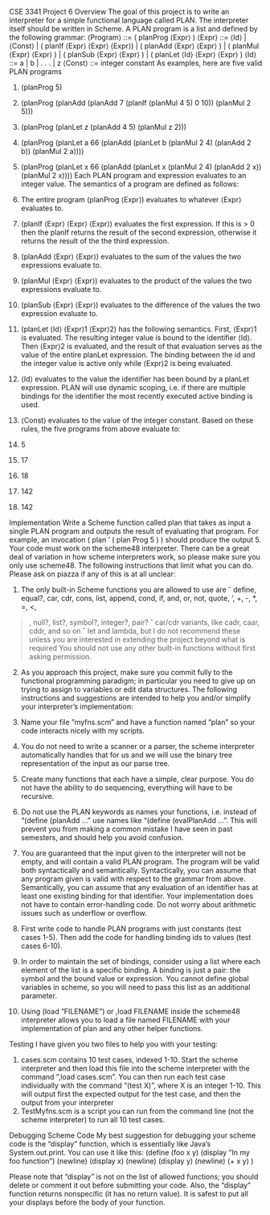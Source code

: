 CSE 3341 Project 6
Overview
The goal of this project is to write an interpreter for a simple functional language called PLAN. The interpreter itself should be written in Scheme. A PLAN program is a list and defined by the following grammar:
⟨Program⟩  ::= ( planProg ⟨Expr⟩ )
⟨Expr⟩  ::= ⟨Id⟩
| ⟨Const⟩
| ( planIf ⟨Expr⟩ ⟨Expr⟩ ⟨Expr⟩)
| ( planAdd ⟨Expr⟩ ⟨Expr⟩ )
| ( planMul ⟨Expr⟩ ⟨Expr⟩ )
| ( planSub ⟨Expr⟩ ⟨Expr⟩ )
| ( planLet ⟨Id⟩ ⟨Expr⟩ ⟨Expr⟩ )
⟨Id⟩	::= a | b | . . . | z
⟨Const⟩	::= integer constant
As examples, here are five valid PLAN programs
1.	(planProg 5)
2.	(planProg (planAdd (planAdd 7 (planIf (planMul 4 5) 0 10)) (planMul 2 5)))
3.	(planProg (planLet z (planAdd 4 5) (planMul z 2)))
4.	(planProg (planLet a 66 (planAdd (planLet b (planMul 2 4) (planAdd 2 b)) (planMul 2 a))))
5.	(planProg (planLet x 66 (planAdd (planLet x (planMul 2 4) (planAdd 2 x)) (planMul 2 x))))
Each PLAN program and expression evaluates to an integer value. The semantics of a program are defined as follows:
1.	The entire program (planProg ⟨Expr⟩) evaluates to whatever ⟨Expr⟩ evaluates to.
2.	(planIf ⟨Expr⟩ ⟨Expr⟩ ⟨Expr⟩) evaluates the first expression. If this is > 0 then the planIf returns the result of the second expression, otherwise it returns the result of the the third expression.
3.	(planAdd ⟨Expr⟩ ⟨Expr⟩) evaluates to the sum of the values the two expressions evaluate to.
4.	(planMul ⟨Expr⟩ ⟨Expr⟩) evaluates to the product of the values the two expressions evaluate to.
5.	(planSub ⟨Expr⟩ ⟨Expr⟩) evaluates to the difference of the values the two expression evaluate to.
6.	(planLet ⟨Id⟩ ⟨Expr⟩1 ⟨Expr⟩2) has the following semantics. First, ⟨Expr⟩1 is evaluated. The resulting integer value is bound to the identifier ⟨Id⟩. Then ⟨Expr⟩2 is evaluated, and the result of that evaluation serves as the value of the entire planLet expression. The binding between the id and the integer value is active only while ⟨Expr⟩2 is being evaluated.
 
7.	⟨Id⟩ evaluates to the value the identifier has been bound by a planLet expression. PLAN will use dynamic scoping, i.e. if there are multiple bindings for the identifier the most recently executed active binding is used.
8.	⟨Const⟩ evaluates to the value of the integer constant. Based on these rules, the five programs from above evaluate to:
1. 5
2. 17
3. 18
4. 142
5. 142

Implementation
Write a Scheme function called plan that takes as input a single PLAN program and outputs the result of evaluating that program. For example, an invocation
( plan	’ ( plan Prog 5 ) ) should produce the output 5.
Your code must work on the scheme48 interpreter. There can be a great deal of variation in how scheme interpreters work, so please make sure you only use scheme48.
The following instructions that limit what you can do. Please ask on piazza if any of this is at all unclear:
1.	The only built-in Scheme functions you are allowed to use are
ˆ define, equal?, car, cdr, cons, list, append, cond, if, and, or, not, quote, ’, +, -, *, =, <,
>, null?, list?, symbol?, integer?, pair?
ˆ car/cdr variants, like cadr, caar, cddr, and so on
ˆ let and lambda, but I do not recommend these unless you are interested in extending the project beyond what is required
You should not use any other built-in functions without first asking permission.
2.	As you approach this project, make sure you commit fully to the functional programming paradigm; in particular you need to give up on trying to assign to variables or edit data structures.
The following instructions and suggestions are intended to help you and/or simplify your interpreter’s implementation:
1.	Name your file ”myfns.scm” and have a function named “plan” so your code interacts nicely with my scripts.
 
2.	You do not need to write a scanner or a parser, the scheme interpreter automatically handles that for us and we will use the binary tree representation of the input as our parse tree.
3.	Create many functions that each have a simple, clear purpose. You do not have the ability to do sequencing, everything will have to be recursive.
4.	Do not use the PLAN keywords as names your functions, i.e. instead of “(define (planAdd
...” use names like “(define (evalPlanAdd ...”. This will prevent you from making a common mistake I have seen in past semesters, and should help you avoid confusion.
5.	You are guaranteed that the input given to the interpreter will not be empty, and will contain a valid PLAN program. The program will be valid both syntactically and semantically. Syntactically, you can assume that any program given is valid with respect to the grammar from above. Semantically, you can assume that any evaluation of an identifier has at least one existing binding for that identifier. Your implementation does not have to contain error-handling code. Do not worry about arithmetic issues such as underflow or overflow.
6.	First write code to handle PLAN programs with just constants (test cases 1-5). Then add the code for handling binding ids to values (test cases 6-10).
7.	In order to maintain the set of bindings, consider using a list where each element of the list is a specific binding. A binding is just a pair: the symbol and the bound value or expression. You cannot define global variables in scheme, so you will need to pass this list as an additional parameter.
8.	Using (load “FILENAME”) or ,load FILENAME inside the scheme48 interpreter allows you to load a file named FILENAME with your implementation of plan and any other helper functions.


Testing
I have given you two files to help you with your testing:
1.	cases.scm contains 10 test cases, indexed 1-10. Start the scheme interpreter and then load this file into the scheme interpreter with the command ”,load cases.scm”. You can then run each test case individually with the command “(test X)”, where X is an integer 1-10. This will output first the expected output for the test case, and then the output from your interpreter
2.	TestMyfns.scm is a script you can run from the command line (not the scheme interpreter) to run all 10 test cases.

Debugging Scheme Code
My best suggestion for debugging your scheme code is the “display” function, which is essentially like Java’s System.out.print. You can use it like this:
(define	(foo x y)
(display ”In my foo function”) (newline) (display x) (newline)
(display y) (newline) (+ x y)
)

Please note that “display” is not on the list of allowed functions; you should delete or comment it out before submitting your code.
Also, the “display” function returns nonspecific (it has no return value). It is safest to put all your displays before the body of your function.
